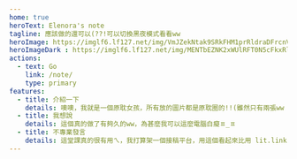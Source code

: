 ```yaml
---
home: true
heroText: Elenora's note
tagline: 應該做的還可以(??!可以切換黑夜模式看看ww
heroImage: https://imglf6.lf127.net/img/VmJZekNtak9SRkFHM1prRldraDFrcnV0YVVXRDhhakdYcnJnVTlURmlWTDlTaVBBV3g2SGtRPT0.jpg?imageView&thumbnail=1000x0&type=jpg
heroImageDark : https://imglf6.lf127.net/img/MENTbEZNK2xWUlRFT0N5cFkxRlg4TXdmQjFENVpMTnNNaHJ2azZxM1d4UzNVSWJ0VC9NWTV3PT0.jpg?imageView&thumbnail=500x0&quality=96&stripmeta=0&type=jpg
actions:
  - text: Go
    link: /note/
    type: primary
features:
  - title: 介紹一下
    details: 噢噢，我就是一個原耽女孩，所有放的圖片都是原耽圈的!!(雖然只有兩張ww
  - title: 我想說
    details: 這個真的做了有夠久的ww，為甚麼我可以這麼電腦白癡ㅍ_ㅍ
  - title: 不專業發言
    details: 這堂課真的很有用ㄟ，我打算架一個接稿平台，用這個看起來比用 lit.link 專業多了(有吧?!!!
---
```

